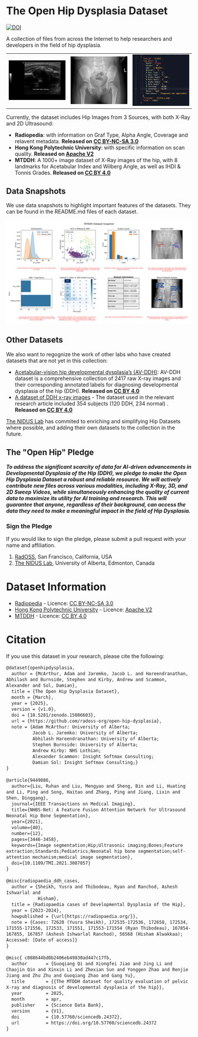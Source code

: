 # The Open Hip Dysplasia Dataset

[![DOI](https://zenodo.org/badge/955042700.svg)](https://doi.org/10.5281/zenodo.15086603)

A collection of files from across the Internet to help researchers and developers in the field of hip dysplasia.

<table>
  <tr>
    <td><img src="radiopedia_ultrasound_2d/data/167854_1.png" alt="DDH Radiopedia" width="300"></td>
    <td><img src="mtddh_xray_2d/data/dataset1_train_a16.jpg" alt="DDH MTDDH" width="300"></td>
    <td><img src="docs/metadata.png" alt="DDH Radiopedia" width="300"></td>
  </tr>
</table>

Currently, the dataset includes Hip Images from 3 Sources, with both X-Ray and 2D Ultrasound:
- **Radiopedia**: with information on Graf Type, Alpha Angle, Coverage and relavent metadata. **Released on [CC BY-NC-SA 3.0](https://creativecommons.org/licenses/by-nc-sa/3.0/legalcode)**
- **Hong Kong Polytechnic University**: with specific information on scan quality. **Released on [Apache V2](https://www.apache.org/licenses/LICENSE-2.0)**
- **MTDDH**: A 1000+ image dataset of X-Ray images of the hip, with 8 landmarks for Acetabular Index and Wilberg Angle, as well as IHDI & Tonnis Grades. **Released on [CC BY 4.0](https://creativecommons.org/licenses/by/4.0/)**

## Data Snapshots

We use data snapshots to highlight important features of the datasets. They can be found in the README.md files of each dataset.

![MTDDH X-Ray Data Snapshot](docs/mtddh_snapshot.png)

## Other Datasets

We also want to regognize the work of other labs who have created datasets that are not yet in this collection:
- [Acetabular-vision hip developmental dysplasia’s (AV-DDH)](https://data.mendeley.com/datasets/4gvcb6gmh2/1): AV-DDH dataset is a comprehensive collection of 2417 raw X-ray images and their corresponding annotated labels for diagnosing developmental dysplasia of the hip (DDH). **Released on [CC BY 4.0](https://creativecommons.org/licenses/by/4.0/)**
- [A dataset of DDH x-ray images](https://data.mendeley.com/datasets/jf3pv98m9g/2) - The dataset used in the relevant research article included 354 subjects (120 DDH, 234 normal) . **Released on [CC BY 4.0](https://creativecommons.org/licenses/by/4.0/)**

[The NIDUS Lab](https://nidusai.ca) has commited to enriching and simplifying Hip Datasets where possible, and adding their own datasets to the collection in the future.

## The "Open Hip" Pledge

**_To address the significant scarcity of data for AI-driven advancements in Developmental Dysplasia of the Hip (DDH), we pledge to make the Open Hip Dysplasia Dataset a robust and reliable resource. We will actively contribute new files across various modalities, including X-Ray, 3D, and 2D Sweep Videos, while simultaneously enhancing the quality of current data to maximize its utility for AI training and research. This will guarantee that anyone, regardless of their background, can access the data they need to make a meaningful impact in the field of Hip Dysplasia._**

### Sign the Pledge

If you would like to sign the pledge, please submit a pull request with your name and affiliation.

1. [RadOSS](https://github.com/radoss-org), San Francisco, California, USA
2. [The NIDUS Lab](https://nidusai.ca), University of Alberta, Edmonton, Canada


# Dataset Information

* [Radiopedia](radiopedia_ultrasound_2d/README.md) - Licence: [CC BY-NC-SA 3.0](radiopedia_ultrasound_2d/LICENSE)
* [Hong Kong Polytechnic University](hong_kong_poly_ultrasound_2d/README.md) - Licence: [Apache V2](hong_kong_poly_ultrasound_2d/LICENSE)
* [MTDDH](mtddh_xray_2d/README.md) - Licence: [CC BY 4.0](mtddh_xray_2d/LICENSE)


# Citation

If you use this dataset in your research, please cite the following:

```
@dataset{openhipdysplasia,
  author = {McArthur, Adam and Jaremko, Jacob L. and Hareendranathan, Abhilash and Burnside, Stephen and Kirby, Andrew and Scammon, Alexander and Sol, Damian},
  title = {The Open Hip Dysplasia Dataset},
  month = {March},
  year = {2025},
  version = {v1.0},
  doi = {10.5281/zenodo.15086603},
  url = {https://github.com/radoss-org/open-hip-dysplasia},
  note = {Adam McArthur: University of Alberta;
          Jacob L. Jaremko: University of Alberta;
          Abhilash Hareendranathan: University of Alberta;
          Stephen Burnside: University of Alberta;
          Andrew Kirby: NHS Lothian;
          Alexander Scammon: Insight Softmax Consulting;
          Damian Sol: Insight Softmax Consulting;}
}

@article{9449886,
  author={Liu, Ruhan and Liu, Mengyao and Sheng, Bin and Li, Huating and Li, Ping and Song, Haitao and Zhang, Ping and Jiang, Lixin and Shen, Dinggang},
  journal={IEEE Transactions on Medical Imaging},
  title={NHBS-Net: A Feature Fusion Attention Network for Ultrasound Neonatal Hip Bone Segmentation},
  year={2021},
  volume={40},
  number={12},
  pages={3446-3458},
  keywords={Image segmentation;Hip;Ultrasonic imaging;Bones;Feature extraction;Standards;Pediatrics;Neonatal hip bone segmentation;self-attention mechanism;medical image segmentation},
  doi={10.1109/TMI.2021.3087857}
}

@misc{radiopaedia_ddh_cases,
  author = {Sheikh, Yusra and Thibodeau, Ryan and Ranchod, Ashesh Ishwarlal and
            Hisham},
  title = {Radiopaedia cases of Developmental Dysplasia of the Hip},
  year = {2023-2024},
  howpublished = {\url{https://radiopaedia.org/}},
  note = {Cases: 72628 (Yusra Sheikh), 172535-172536, 172658, 172534, 171555-171556, 172533, 171551, 171553-171554 (Ryan Thibodeau), 167854-167855, 167857 (Ashesh Ishwarlal Ranchod), 56568 (Hisham Alwakkaa); Accessed: [Date of access]}
}

@misc{ c088644bd0b2406eb49830ad447c17fb,
  author       = {Guoqiang Qi and Xiongfei Jiao and Jing Li and Chaojin Qin and Xinxin Li and Zhexian Sun and Yonggen Zhao and Renjie Jiang and Zhu Zhu and Guoqiang Zhao and Gang Yu},
  title        = {{The MTDDH dataset for quality evaluation of pelvic X-ray and diagnosis of developmental dysplasia of the hip}},
  year         = 2025,
  month        = apr,
  publisher    = {Science Data Bank},
  version      = {V1},
  doi          = {10.57760/sciencedb.24372},
  url          = https://doi.org/10.57760/sciencedb.24372
}
```